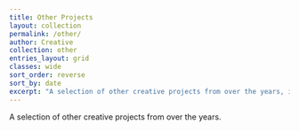 ```yaml
---
title: Other Projects
layout: collection
permalink: /other/
author: Creative
collection: other
entries_layout: grid
classes: wide
sort_order: reverse
sort_by: date
excerpt: "A selection of other creative projects from over the years, including weaving, sewing, and digital art."
---
```


A selection of other creative projects from over the years.
